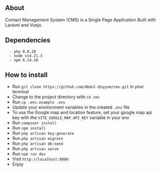 ## About
Contact Management System (CMS) is a Single Page Application Built with Laravel and Vuejs.

## Dependencies
```
  - php 8.0.28
  - node v14.21.3
  - npm 6.14.18
```

## How to install
- Run `git clone https://github.com/Abdul-Qoyyum/cms.git` in your terminal
- Change to the project directory with `cd cms`
- Run `cp .env.example .env`
- Update your environment variables in the created `.env` file
- To use the Google map and location feature, set your google map api key with the `VITE_GOOGLE_MAP_API_KEY` variable in your env
- Run `composer install`
- Run `npm install`
- Run `php artisan key:generate`
- Run `php artisan migrate`
- Run `php artisan db:seed`
- Run `php artisan serve`
- Run `npm run dev`
- Visit `http://localhost:8000`
- Enjoy




